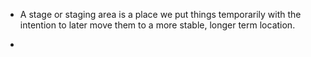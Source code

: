 - A stage or staging area
is a place we put things temporarily
with the intention to later move
them to a more stable, longer
term location.

- 